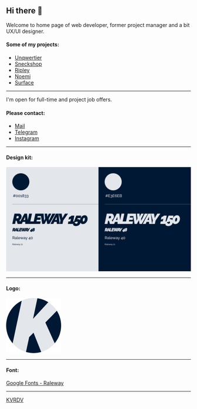 ## Hi there 👋

Welcome to home page of web developer, former project manager and a bit UX/UI designer.

#### Some of my projects:

- [Unqwertier](https://github.com/kvrdv/unqwertier)
- [Sneckshop](https://github.com/kvrdv/sneckshop)
- [Ripley](https://github.com/kvrdv/ripley)
- [Noemi](https://github.com/kvrdv/demo-noemi)
- [Surface](https://github.com/kvrdv/demo-surface)

---

I'm open for full-time and project job offers.

#### Please contact:

- [Mail](mailto:s.kovardaev@gmail.com)
- [Telegram](https://t.me/kvrdv)
- [Instagram](https://www.instagram.com/kvrdv/)

---

#### Design kit:

![Design kit](./src/images/design-kit.png)

---

#### Logo:

![Logo](./src/favicon/mstile-150x150.png)

---

#### Font:

[Google Fonts - Raleway](https://fonts.google.com/specimen/Raleway 'Google Fonts - Raleway')

---

[KVRDV](https://kvrdv.github.io/kvrdv/)
